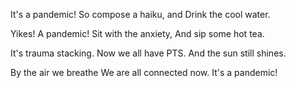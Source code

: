 It's a pandemic!
So compose a haiku, and
Drink the cool water.


Yikes! A pandemic!
Sit with the anxiety,
And sip some hot tea.

It's trauma stacking.
Now we all have PTS.
And the sun still shines.

By the air we breathe
We are all connected now.
It's a pandemic!